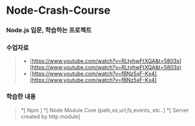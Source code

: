 # Node-Crash-Course
### Node.js 입문, 학습하는 프로젝트

### 수업자료
>  * [https://www.youtube.com/watch?v=RLtyhwFtXQA&t=5803s](https://www.youtube.com/watch?v=RLtyhwFtXQA&t=5803s)
>  * [https://www.youtube.com/watch?v=fBNz5xF-Kx4](https://www.youtube.com/watch?v=fBNz5xF-Kx4)
 
### 학습한 내용
> *[ Npm ]
> *[ Node Module Core (path,os,url,fs,events, etc..]
> *[ Server created by http module]

